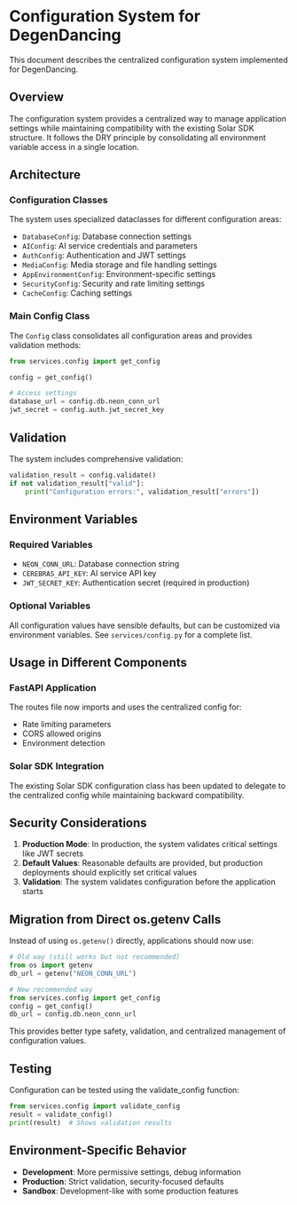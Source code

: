 # Configuration System for DegenDancing

This document describes the centralized configuration system implemented for DegenDancing.

## Overview

The configuration system provides a centralized way to manage application settings while maintaining compatibility with the existing Solar SDK structure. It follows the DRY principle by consolidating all environment variable access in a single location.

## Architecture

### Configuration Classes

The system uses specialized dataclasses for different configuration areas:

- `DatabaseConfig`: Database connection settings
- `AIConfig`: AI service credentials and parameters  
- `AuthConfig`: Authentication and JWT settings
- `MediaConfig`: Media storage and file handling settings
- `AppEnvironmentConfig`: Environment-specific settings
- `SecurityConfig`: Security and rate limiting settings
- `CacheConfig`: Caching settings

### Main Config Class

The `Config` class consolidates all configuration areas and provides validation methods:

```python
from services.config import get_config

config = get_config()

# Access settings
database_url = config.db.neon_conn_url
jwt_secret = config.auth.jwt_secret_key
```

## Validation

The system includes comprehensive validation:

```python
validation_result = config.validate()
if not validation_result["valid"]:
    print("Configuration errors:", validation_result["errors"])
```

## Environment Variables

### Required Variables
- `NEON_CONN_URL`: Database connection string
- `CEREBRAS_API_KEY`: AI service API key
- `JWT_SECRET_KEY`: Authentication secret (required in production)

### Optional Variables
All configuration values have sensible defaults, but can be customized via environment variables. See `services/config.py` for a complete list.

## Usage in Different Components

### FastAPI Application
The routes file now imports and uses the centralized config for:
- Rate limiting parameters
- CORS allowed origins  
- Environment detection

### Solar SDK Integration
The existing Solar SDK configuration class has been updated to delegate to the centralized config while maintaining backward compatibility.

## Security Considerations

1. **Production Mode**: In production, the system validates critical settings like JWT secrets
2. **Default Values**: Reasonable defaults are provided, but production deployments should explicitly set critical values
3. **Validation**: The system validates configuration before the application starts

## Migration from Direct os.getenv Calls

Instead of using `os.getenv()` directly, applications should now use:

```python
# Old way (still works but not recommended)
from os import getenv
db_url = getenv("NEON_CONN_URL")

# New recommended way
from services.config import get_config
config = get_config()
db_url = config.db.neon_conn_url
```

This provides better type safety, validation, and centralized management of configuration values.

## Testing

Configuration can be tested using the validate_config function:

```python
from services.config import validate_config
result = validate_config()
print(result)  # Shows validation results
```

## Environment-Specific Behavior

- **Development**: More permissive settings, debug information
- **Production**: Strict validation, security-focused defaults
- **Sandbox**: Development-like with some production features
